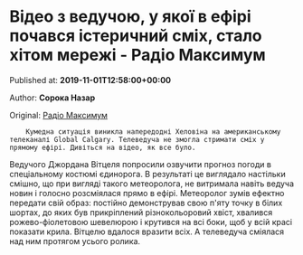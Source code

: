 
# Відео з ведучою, у якої в ефірі почався істеричний сміх, стало хітом мережі - Радіо Максимум

Published at: **2019-11-01T12:58:00+00:00**

Author: **Сорока Назар**

Original: [Радіо Максимум](https://maximum.fm/video-z-veduchoyu-u-yakoyi-v-efiri-pochavsya-isterichnij-smih-stalo-hitom-merezhi_n168881)


        Кумедна ситуація виникла напередодні Хеловіна на американському телеканалі Global Calgary. Телеведуча не змогла стримати сміх у прямому ефірі. Дивіться на відео, як все було.
      
Ведучого Джордана Вітцеля попросили озвучити прогноз погоди в спеціальному костюмі єдинорога. В результаті це виглядало настільки смішно, що при вигляді такого метеоролога, не витримала навіть ведуча новин і голосно розсміялася прямо в ефірі.
Метеоролог зумів ефектно передати свій образ: постійно демонстрував свою п'яту точку в білих шортах, до яких був прикріплений різнокольоровий хвіст, хвалився рожево-фіолетовою шевелюрою і крутився на всі боки, щоб у всій красі показати крила. Вітцелю вдалося вразити всіх. А телеведуча сміялася над ним протягом усього ролика.
